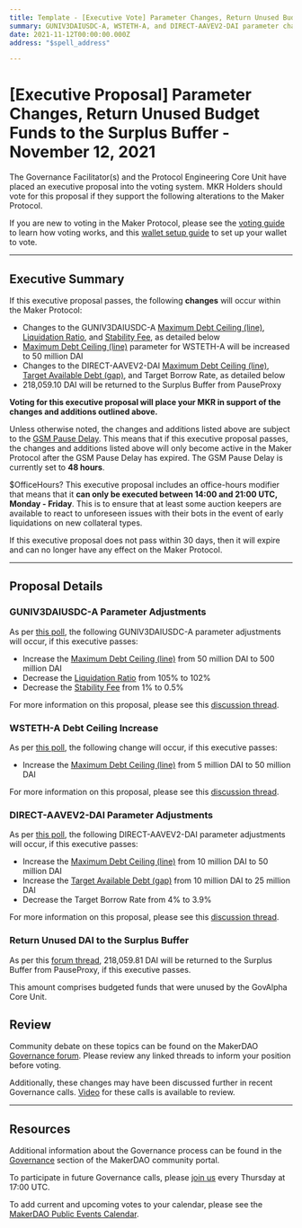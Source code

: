 ```yaml
---
title: Template - [Executive Vote] Parameter Changes, Return Unused Budget to the Surplus Buffer  - November 12, 2021
summary: GUNIV3DAIUSDC-A, WSTETH-A, and DIRECT-AAVEV2-DAI parameter changes and return unused funds from GovAlpha to the Surplus Buffer
date: 2021-11-12T00:00:00.000Z
address: "$spell_address"

---
```

# [Executive Proposal] Parameter Changes, Return Unused Budget Funds to the Surplus Buffer  - November 12, 2021

The Governance Facilitator(s) and the Protocol Engineering Core Unit have placed an executive proposal into the voting system. MKR Holders should vote for this proposal if they support the following alterations to the Maker Protocol.

If you are new to voting in the Maker Protocol, please see the [voting guide](https://community-development.makerdao.com/en/learn/governance/how-voting-works/) to learn how voting works, and this [wallet setup guide](https://community-development.makerdao.com/en/learn/governance/voting-setup/) to set up your wallet to vote.

---

## Executive Summary

If this executive proposal passes, the following **changes** will occur within the Maker Protocol:
- Changes to the GUNIV3DAIUSDC-A [Maximum Debt Ceiling (line)](https://makerdao.world/en/learn/governance/module-dciam), [Liquidation Ratio](https://makerdao.world/en/learn/governance/param-liquidation-ratio), and [Stability Fee](https://makerdao.world/en/learn/governance/param-stability-fee), as detailed below
- [Maximum Debt Ceiling (line)](https://makerdao.world/en/learn/governance/module-dciam) parameter for WSTETH-A will be increased to 50 million DAI
- Changes to the DIRECT-AAVEV2-DAI [Maximum Debt Ceiling (line)](https://makerdao.world/en/learn/governance/module-dciam), [Target Available Debt (gap)](https://makerdao.world/en/learn/governance/module-dciam), and Target Borrow Rate, as detailed below
- 218,059.10 DAI will be returned to the Surplus Buffer from PauseProxy

**Voting for this executive proposal will place your MKR in support of the changes and additions outlined above.**

Unless otherwise noted, the changes and additions listed above are subject to the [GSM Pause Delay](https://community-development.makerdao.com/en/learn/governance/param-gsm-pause-delay). This means that if this executive proposal passes, the changes and additions listed above will only become active in the Maker Protocol after the GSM Pause Delay has expired. The GSM Pause Delay is currently set to **48 hours**.

$OfficeHours? This executive proposal includes an office-hours modifier that means that it **can only be executed between 14:00 and 21:00 UTC, Monday - Friday**. This is to ensure that at least some auction keepers are available to react to unforeseen issues with their bots in the event of early liquidations on new collateral types.

If this executive proposal does not pass within 30 days, then it will expire and can no longer have any effect on the Maker Protocol.

---

## Proposal Details

### GUNIV3DAIUSDC-A Parameter Adjustments

As per [this poll](https://vote.makerdao.com/polling/QmemHGSM?network=mainnet), the following GUNIV3DAIUSDC-A parameter adjustments will occur, if this executive passes:

* Increase the [Maximum Debt Ceiling (line)](https://makerdao.world/en/learn/governance/module-dciam) from 50 million DAI to 500 million DAI
* Decrease the [Liquidation Ratio](https://makerdao.world/en/learn/governance/param-liquidation-ratio) from 105% to 102%
* Decrease the [Stability Fee](https://makerdao.world/en/learn/governance/param-stability-fee) from 1% to 0.5%

For more information on this proposal, please see this [discussion thread](https://forum.makerdao.com/t/request-to-raise-the-guniv3daiusdc1-a-dc-to-500m/11394).

### WSTETH-A Debt Ceiling Increase

As per [this poll](https://vote.makerdao.com/polling/QmeQUKFm?network=mainnet), the following change will occur, if this executive passes:

* Increase the [Maximum Debt Ceiling (line)](https://makerdao.world/en/learn/governance/module-dciam) from 5 million DAI to 50 million DAI

For more information on this proposal, please see this [discussion thread](https://forum.makerdao.com/t/request-to-raise-staked-eth-dc-to-50m/11402).

### DIRECT-AAVEV2-DAI Parameter Adjustments

As per [this poll](https://vote.makerdao.com/polling/QmNbTzG1?network=mainnet#poll-detail), the following DIRECT-AAVEV2-DAI parameter adjustments will occur, if this executive passes:

* Increase the [Maximum Debt Ceiling (line)](https://makerdao.world/en/learn/governance/module-dciam) from 10 million DAI to 50 million DAI
* Increase the [Target Available Debt (gap)](https://makerdao.world/en/learn/governance/module-dciam) from 10 million DAI to 25 million DAI
* Decrease the Target Borrow Rate from 4% to 3.9%

For more information on this proposal, please see this [discussion thread](https://forum.makerdao.com/t/d3m-dc-increase-target-borrow-rate-decrease-proposal/11421).

### Return Unused DAI to the Surplus Buffer

As per this [forum thread](https://forum.makerdao.com/t/govalpha-budget-return/11341), 218,059.81 DAI will be returned to the Surplus Buffer from PauseProxy, if this executive passes. 

This amount comprises budgeted funds that were unused by the GovAlpha Core Unit.

## Review

Community debate on these topics can be found on the MakerDAO [Governance forum](https://forum.makerdao.com/). Please review any linked threads to inform your position before voting.

Additionally, these changes may have been discussed further in recent Governance calls. [Video](https://www.youtube.com/playlist?list=PLLzkWCj8ywWNq5-90-Id6VPSsrk4OWVan) for these calls is available to review.

---

## Resources

Additional information about the Governance process can be found in the [Governance](https://community-development.makerdao.com/en/learn/governance) section of the MakerDAO community portal.

To participate in future Governance calls, please [join us](https://github.com/makerdao/community/tree/master/governance/governance-and-risk-meetings) every Thursday at 17:00 UTC.

To add current and upcoming votes to your calendar, please see the [MakerDAO Public Events Calendar](https://calendar.google.com/calendar/embed?src=makerdao.com_3efhm2ghipksegl009ktniomdk%40group.calendar.google.com&ctz=UTC&mode=week&showCalendars=0&showPrint=0).
